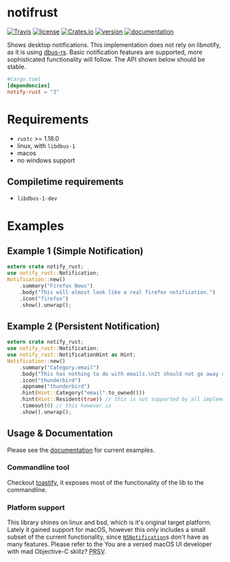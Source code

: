 # notifrust

[![Travis](https://img.shields.io/travis/hoodie/notify-rust.svg)](https://travis-ci.org/hoodie/notify-rust/)
[![license](https://img.shields.io/crates/l/notify-rust.svg)](https://crates.io/crates/notify-rust/)
[![Crates.io](https://img.shields.io/crates/d/notify-rust.svg)](https://crates.io/crates/notify-rust)
[![version](https://img.shields.io/crates/v/notify-rust.svg)](https://crates.io/crates/notify-rust/)
[![documentation](https://docs.rs/notify-rust/badge.svg)](https://docs.rs/notify-rust/)

Shows desktop notifications.
This implementation does not rely on libnotify, as it is using [dbus-rs](https://github.com/diwic/dbus-rs/).
Basic notification features are supported, more sophisticated functionality will follow.
The API shown below should be stable.


```toml
#Cargo.toml
[dependencies]
notify-rust = "3"
```

# Requirements

* `rustc` >= 1.18.0
* linux, with `libdbus-1`
* macos
* no windows support

## Compiletime requirements

* `libdbus-1-dev`

# Examples
## Example 1 (Simple Notification)
```rust
extern crate notify_rust;
use notify_rust::Notification;
Notification::new()
    .summary("Firefox News")
    .body("This will almost look like a real firefox notification.")
    .icon("firefox")
    .show().unwrap();
```

## Example 2 (Persistent Notification)
```rust
extern crate notify_rust;
use notify_rust::Notification;
use notify_rust::NotificationHint as Hint;
Notification::new()
    .summary("Category:email")
    .body("This has nothing to do with emails.\nIt should not go away until you acknoledge it.")
    .icon("thunderbird")
    .appname("thunderbird")
    .hint(Hint::Category("email".to_owned()))
    .hint(Hint::Resident(true)) // this is not supported by all implementations
    .timeout(0) // this however is
    .show().unwrap();
```
## Usage & Documentation
Please see the [documentation](https://docs.rs/crate/notify-rust/) for current examples.

### Commandline tool
Checkout [toastify](https://github.com/hoodie/toastify), it exposes most of the functionality of the lib to the commandline.

### Platform support

This library shines on linux and bsd, which is it's original target platform. Lately it gained support for macOS, however this only includes a small subset of the current functionality, since [`NSNotification`](https://developer.apple.com/reference/foundation/nsnotification)s don't have as many features. Please refer to the You are a versed macOS UI developer with mad Objective-C skillz? <abbr title="pull request sil vous plait">PRSV</abbr>.
